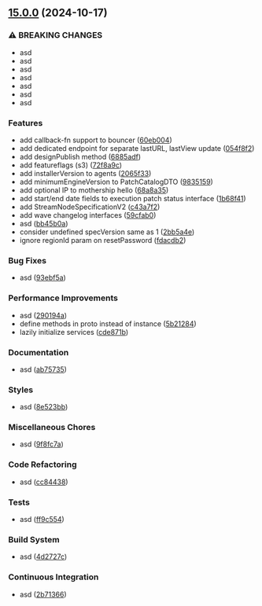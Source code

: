 ## [15.0.0](https://github.com/moovit-sp-gmbh/hcloud-sdk-js/compare/v14.13.2...v15.0.0) (2024-10-17)

### ⚠ BREAKING CHANGES

* asd
* asd
* asd
* asd
* asd
* asd
* asd

### Features

* add callback-fn support to bouncer ([60eb004](https://github.com/moovit-sp-gmbh/hcloud-sdk-js/commit/60eb00452cf14224c8c49353cebdd1a8035dbc42))
* add dedicated endpoint for separate lastURL, lastView update ([054f8f2](https://github.com/moovit-sp-gmbh/hcloud-sdk-js/commit/054f8f23419bf5d3c131453b09e4cccb6943bbde))
* add designPublish method ([6885adf](https://github.com/moovit-sp-gmbh/hcloud-sdk-js/commit/6885adf8bdbad37a40f9ac479994d2e22827fb00))
* add featureflags (s3) ([72f8a9c](https://github.com/moovit-sp-gmbh/hcloud-sdk-js/commit/72f8a9c3df815f14dbce37b620b8d48a53427ba9))
* add installerVersion to agents ([2065f33](https://github.com/moovit-sp-gmbh/hcloud-sdk-js/commit/2065f33ce61cca8ea6efe1172f700122c2ad3806))
* add minimumEngineVersion to PatchCatalogDTO ([9835159](https://github.com/moovit-sp-gmbh/hcloud-sdk-js/commit/9835159bc20a08d5389b0081164d77dd70f835b9))
* add optional IP to mothership hello ([68a8a35](https://github.com/moovit-sp-gmbh/hcloud-sdk-js/commit/68a8a357919b18a3305d40b3bf495500b7af0cb8))
* add start/end date fields to execution patch status interface ([1b68f41](https://github.com/moovit-sp-gmbh/hcloud-sdk-js/commit/1b68f41fd1ce36d6554378a3370abcee1c85f4c2))
* add StreamNodeSpecificationV2 ([c43a7f2](https://github.com/moovit-sp-gmbh/hcloud-sdk-js/commit/c43a7f2818b0de21c713f892844b6bc531681539))
* add wave changelog interfaces ([59cfab0](https://github.com/moovit-sp-gmbh/hcloud-sdk-js/commit/59cfab0c871882887480ac5180e2d8ee71fd753b))
* asd ([bb45b0a](https://github.com/moovit-sp-gmbh/hcloud-sdk-js/commit/bb45b0acbcdfa713a926e0b2437e83b14cc5912f))
* consider undefined specVersion same as 1 ([2bb5a4e](https://github.com/moovit-sp-gmbh/hcloud-sdk-js/commit/2bb5a4e09eeebba60f4921bf4c2fe96648eddd0d))
* ignore regionId param on resetPassword ([fdacdb2](https://github.com/moovit-sp-gmbh/hcloud-sdk-js/commit/fdacdb2b9276c8c4445e6bd8bf39de017b6915c8))

### Bug Fixes

* asd ([93ebf5a](https://github.com/moovit-sp-gmbh/hcloud-sdk-js/commit/93ebf5a020e4bcbb5959c77392038ca9aae3e048))

### Performance Improvements

* asd ([290194a](https://github.com/moovit-sp-gmbh/hcloud-sdk-js/commit/290194a4b9e0763a4b57743f2c7048e4ffc321d9))
* define methods in proto instead of instance ([5b21284](https://github.com/moovit-sp-gmbh/hcloud-sdk-js/commit/5b2128441227b16e9834b9299cf03c7522a8111f))
* lazily initialize services ([cde871b](https://github.com/moovit-sp-gmbh/hcloud-sdk-js/commit/cde871b4c79aaa37f22ea0e8f6d84c5cf50520db))

### Documentation

* asd ([ab75735](https://github.com/moovit-sp-gmbh/hcloud-sdk-js/commit/ab757357b16c05642feba2728acc1a01dd5472db))

### Styles

* asd ([8e523bb](https://github.com/moovit-sp-gmbh/hcloud-sdk-js/commit/8e523bb9897b5cfb09a283f133a283cb88fb37bd))

### Miscellaneous Chores

* asd ([9f8fc7a](https://github.com/moovit-sp-gmbh/hcloud-sdk-js/commit/9f8fc7a2f7951c6fd6b37c33b6553eb62eafc79d))

### Code Refactoring

* asd ([cc84438](https://github.com/moovit-sp-gmbh/hcloud-sdk-js/commit/cc84438549a048a2a3e3d64d4c64050c9bc41ff3))

### Tests

* asd ([ff9c554](https://github.com/moovit-sp-gmbh/hcloud-sdk-js/commit/ff9c5545bfb316aa77474735f83a8025ec15152c))

### Build System

* asd ([4d2727c](https://github.com/moovit-sp-gmbh/hcloud-sdk-js/commit/4d2727c3030d26ecc17d388d67984ad46e05f300))

### Continuous Integration

* asd ([2b71366](https://github.com/moovit-sp-gmbh/hcloud-sdk-js/commit/2b71366bd87f01b5ba2ca3dda671928aa5e27f9b))
